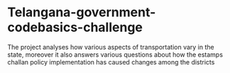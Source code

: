 # Telangana-government-codebasics-challenge
The project analyses how various aspects of transportation vary in the state, moreover it also answers various questions about how the estamps challan policy implementation has caused changes among the districts
